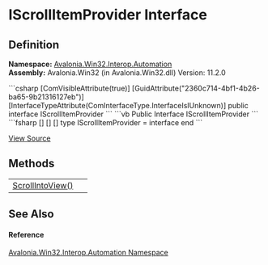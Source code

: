 # IScrollItemProvider Interface




## Definition
**Namespace:** <a href="N_Avalonia_Win32_Interop_Automation">Avalonia.Win32.Interop.Automation</a>  
**Assembly:** Avalonia.Win32 (in Avalonia.Win32.dll) Version: 11.2.0

<Tabs groupId="api-code-preview">
<TabItem value="csharp" label="C#">
```csharp
[ComVisibleAttribute(true)]
[GuidAttribute("2360c714-4bf1-4b26-ba65-9b21316127eb")]
[InterfaceTypeAttribute(ComInterfaceType.InterfaceIsIUnknown)]
public interface IScrollItemProvider
```
</TabItem>
<TabItem value="vb" label="VB">
```vb
<ComVisibleAttribute(true)>
<GuidAttribute("2360c714-4bf1-4b26-ba65-9b21316127eb")>
<InterfaceTypeAttribute(ComInterfaceType.InterfaceIsIUnknown)>
Public Interface IScrollItemProvider
```
</TabItem>
<TabItem value="fsharp" label="F#">
```fsharp
[<ComVisibleAttribute(true)>]
[<GuidAttribute("2360c714-4bf1-4b26-ba65-9b21316127eb")>]
[<InterfaceTypeAttribute(ComInterfaceType.InterfaceIsIUnknown)>]
type IScrollItemProvider = interface end
```
</TabItem>
</Tabs>



<a href="https://github.com/AvaloniaUI/Avalonia/tree/master/src/Windows/Avalonia.Win32/Interop/Automation/IScrollItemProvider.cs" title="View the source code">View Source</a>



## Methods
<table>
<tr>
<td><a href="M_Avalonia_Win32_Interop_Automation_IScrollItemProvider_ScrollIntoView">ScrollIntoView()</a></td>
<td> </td>
</tr>
</table>

## See Also


#### Reference
<a href="N_Avalonia_Win32_Interop_Automation">Avalonia.Win32.Interop.Automation Namespace</a>  

